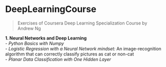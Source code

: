 # DeepLearningCourse
> Exercises of Coursera Deep Learning Specialization Course by Andrew Ng

**1. Neural Networks and Deep Learning** <br />
*- Python Basics with Numpy* <br />
*- Logistic Regression with a Neural Network mindset:* An image-recognition algorithm that can correctly classify pictures as cat or non-cat <br />
*- Planar Data Classification with One Hidden Layer*
